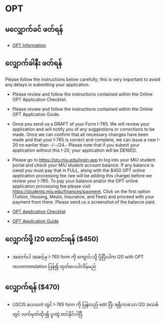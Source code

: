 # OPT

## မလျှောက်ခင် ဖတ်ရန်

- [OPT Information](OPT-Information.docx)

## လျှောက်ခါနီး ဖတ်ရန်

Please follow the instructions below carefully; this is very important to avoid any delays in submitting your application.

- Please review and follow the instructions contained within the Online OPT Application Checklist.
- Please review and follow the instructions contained within the Online OPT Application Guide.
- Once you send us a DRAFT of your Form I-765. We will review your application and will notify you of any suggestions or corrections to be made. Once we can confirm that all necessary changes have been made and that your I-765 is correct and complete, we can issue a new I-20 no earlier than -/--/24.- Please note that if you submit your application without this I-20, your application will be DENIED.
- Please go to https://stu.miu.edu/login.asp to log into your MIU student portal and check your MIU student account balance. If any balance is owed you must pay that in FULL, along with the $450 OPT online application processing fee (we will be adding this charge) before we review your I-765. To pay your balance and/or the OPT online application processing fee please visit https://students.miu.edu/finances/payment. Click on the first option (Tuition, Housing, Meals, Insurance, and Fees) and proceed with your payment from there. Please send us a screenshot of the balance paid.

- [OPT Application Checklist](OPT-Online-Application-Checklist.docx)
- [OPT Application Guide](Online-OPT-Appplication-Guide.pdf)

## လျှောက်ဖို့ I20 တောင်းရန် ($450)

- အထက်ပါ အဆင့်မှ I-765 form ကို ကျောင်းသို့ ပို့ပြီးပါက I20 with OPT recommendation ပြန်၍ ထုတ်ပေးပါလိမ့်မည်

## လျှောက်ရန် ($470)

- USCIS account တွင် I-765 form ကို ပြန်လည် edit ပြီး ရရှိလာသော I20 အသစ်တွင် လက်မှတ်ထိုး၍ ပူးတွဲ တင်နိုင်ပါပြီ

